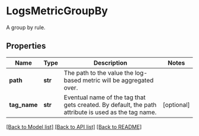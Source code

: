 # LogsMetricGroupBy

A group by rule.

## Properties
Name | Type | Description | Notes
------------ | ------------- | ------------- | -------------
**path** | **str** | The path to the value the log-based metric will be aggregated over. | 
**tag_name** | **str** | Eventual name of the tag that gets created. By default, the path attribute is used as the tag name. | [optional] 

[[Back to Model list]](README.md#documentation-for-models) [[Back to API list]](README.md#documentation-for-api-endpoints) [[Back to README]](README.md)


